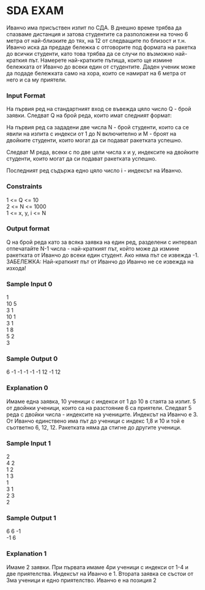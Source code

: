 # SDA EXAM

Иванчо има присъствен изпит по СДА. В днешно време трябва да спазваме дистанция и затова студентите са разположени на точно 6 метра от най-близките до тях, на 12 от следващите по близост и т.н. Иванчо иска да предаде бележка с отговорите под формата на ракетка до всички студенти, като това трябва да се случи по възможно най-краткия път. Намерете най-кратките пътища, които ще измине бележката от Иванчо до всеки един от студентите. Даден ученик може да подаде бележката само на хора, които се намират на 6 метра от него и са му приятели.

### Input Format

На първия ред на стандартният вход се въвежда цяло число Q - брой заявки. Следват Q на брой реда, които имат следният формат:

На първия ред са зададени две числа N - брой студенти, които са се явили на изпита с индекси от 1 до N включително и M - броят на двойките студенти, които могат да си подават ракетката успешно.

Следват M реда, всеки с по две цели числа x и y, индексите на двойките студенти, които могат да си подават ракетката успешно.

Последният ред съдържа едно цяло число i - индексът на Иванчо.

### Constraints

1 <= Q <= 10 <br>
2 <= N <= 1000 <br>
1 <= x, y, i <= N

### Output format

Q на брой реда като за всяка заявка на един ред, разделени с интервал отпечатайте N-1 числа - най-краткият път, който може да измине ракетката от Иванчо до всеки един студент. Ако няма път се извежда -1. ЗАБЕЛЕЖКА: Най-краткият път от Иванчо до Иванчо не се извежда на изхода!

### Sample Input 0

1 <br>
10 5 <br>
3 1 <br>
10 1 <br>
3 1 <br>
1 8 <br>
5 2 <br>
3

### Sample Output 0

6 -1 -1 -1 -1 -1 12 -1 12

### Explanation 0

Имаме една заявка, 10 ученици с индекси от 1 до 10 в стаята за изпит. 5 от двойнки ученици, които са на разстояние 6 са приятели. Следват 5 реда с двойки числа - индексите на учениците. Индексът на Иванчо е 3. От Иванчо единствено има път до ученици с индекс 1,8 и 10 и той е съответно 6, 12, 12. Ракетката няма да стигне до другите ученици.

### Sample Input 1

2 <br>
4 2 <br>
1 2 <br>
1 3 <br>
1 <br>
3 1 <br>
2 3 <br>
2

### Sample Output 1

6 6 -1 <br>
-1 6

### Explanation 1

Имаме 2 заявки. При първата имаме 4ри ученици с индекси от 1-4 и две приятелства. Индексът на Иванчо е 1. Втората заявка се състои от 3ма ученици и едно приятелство. Иванчо е на позиция 2
